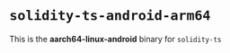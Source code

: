 <!-- cSpell:disable -->

# `solidity-ts-android-arm64`

This is the **aarch64-linux-android** binary for `solidity-ts`
